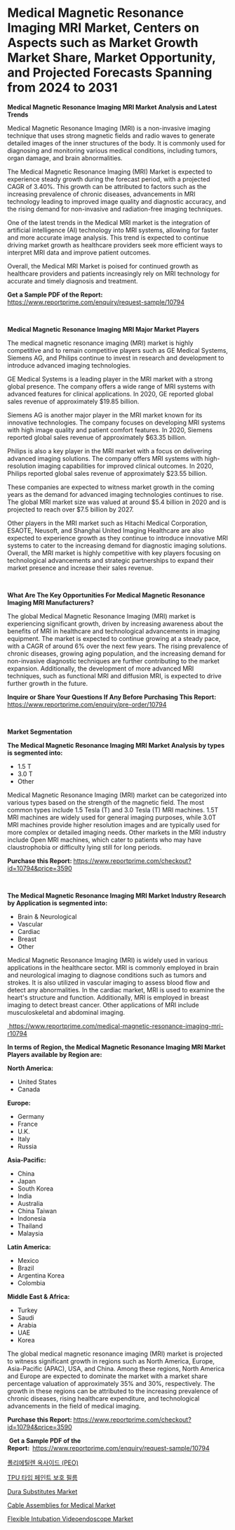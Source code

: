 <p><h1>Medical Magnetic Resonance Imaging MRI Market, Centers on Aspects such as Market Growth Market Share, Market Opportunity, and Projected Forecasts Spanning from 2024 to 2031</h1></p><p><strong>Medical Magnetic Resonance Imaging MRI Market Analysis and Latest Trends</strong></p>
<p><p>Medical Magnetic Resonance Imaging (MRI) is a non-invasive imaging technique that uses strong magnetic fields and radio waves to generate detailed images of the inner structures of the body. It is commonly used for diagnosing and monitoring various medical conditions, including tumors, organ damage, and brain abnormalities.</p><p>The Medical Magnetic Resonance Imaging (MRI) Market is expected to experience steady growth during the forecast period, with a projected CAGR of 3.40%. This growth can be attributed to factors such as the increasing prevalence of chronic diseases, advancements in MRI technology leading to improved image quality and diagnostic accuracy, and the rising demand for non-invasive and radiation-free imaging techniques.</p><p>One of the latest trends in the Medical MRI market is the integration of artificial intelligence (AI) technology into MRI systems, allowing for faster and more accurate image analysis. This trend is expected to continue driving market growth as healthcare providers seek more efficient ways to interpret MRI data and improve patient outcomes.</p><p>Overall, the Medical MRI Market is poised for continued growth as healthcare providers and patients increasingly rely on MRI technology for accurate and timely diagnosis and treatment.</p></p>
<p><strong>Get a Sample PDF of the Report:&nbsp;</strong> <a href="https://www.reportprime.com/enquiry/request-sample/10794">https://www.reportprime.com/enquiry/request-sample/10794</a></p>
<p>&nbsp;</p>
<p><strong>Medical Magnetic Resonance Imaging MRI Major Market Players</strong></p>
<p><p>The medical magnetic resonance imaging (MRI) market is highly competitive and to remain competitive players such as GE Medical Systems, Siemens AG, and Philips continue to invest in research and development to introduce advanced imaging technologies.</p><p>GE Medical Systems is a leading player in the MRI market with a strong global presence. The company offers a wide range of MRI systems with advanced features for clinical applications. In 2020, GE reported global sales revenue of approximately $19.85 billion.</p><p>Siemens AG is another major player in the MRI market known for its innovative technologies. The company focuses on developing MRI systems with high image quality and patient comfort features. In 2020, Siemens reported global sales revenue of approximately $63.35 billion.</p><p>Philips is also a key player in the MRI market with a focus on delivering advanced imaging solutions. The company offers MRI systems with high-resolution imaging capabilities for improved clinical outcomes. In 2020, Philips reported global sales revenue of approximately $23.55 billion.</p><p>These companies are expected to witness market growth in the coming years as the demand for advanced imaging technologies continues to rise. The global MRI market size was valued at around $5.4 billion in 2020 and is projected to reach over $7.5 billion by 2027.</p><p>Other players in the MRI market such as Hitachi Medical Corporation, ESAOTE, Neusoft, and Shanghai United Imaging Healthcare are also expected to experience growth as they continue to introduce innovative MRI systems to cater to the increasing demand for diagnostic imaging solutions. Overall, the MRI market is highly competitive with key players focusing on technological advancements and strategic partnerships to expand their market presence and increase their sales revenue.</p></p>
<p>&nbsp;</p>
<p><strong>What Are The Key Opportunities For Medical Magnetic Resonance Imaging MRI Manufacturers?</strong></p>
<p><p>The global Medical Magnetic Resonance Imaging (MRI) market is experiencing significant growth, driven by increasing awareness about the benefits of MRI in healthcare and technological advancements in imaging equipment. The market is expected to continue growing at a steady pace, with a CAGR of around 6% over the next few years. The rising prevalence of chronic diseases, growing aging population, and the increasing demand for non-invasive diagnostic techniques are further contributing to the market expansion. Additionally, the development of more advanced MRI techniques, such as functional MRI and diffusion MRI, is expected to drive further growth in the future.</p></p>
<p><strong>Inquire or Share Your Questions If Any Before Purchasing This Report:</strong> <a href="https://www.reportprime.com/enquiry/pre-order/10794">https://www.reportprime.com/enquiry/pre-order/10794</a></p>
<p>&nbsp;</p>
<p><strong>Market Segmentation</strong></p>
<p><strong>The Medical Magnetic Resonance Imaging MRI Market Analysis by types is segmented into:</strong></p>
<p><ul><li>1.5 T</li><li>3.0 T</li><li>Other</li></ul></p>
<p><p>Medical Magnetic Resonance Imaging (MRI) market can be categorized into various types based on the strength of the magnetic field. The most common types include 1.5 Tesla (T) and 3.0 Tesla (T) MRI machines. 1.5T MRI machines are widely used for general imaging purposes, while 3.0T MRI machines provide higher resolution images and are typically used for more complex or detailed imaging needs. Other markets in the MRI industry include Open MRI machines, which cater to patients who may have claustrophobia or difficulty lying still for long periods.</p></p>
<p><strong>Purchase this Report:&nbsp;</strong><a href="https://www.reportprime.com/checkout?id=10794&price=3590">https://www.reportprime.com/checkout?id=10794&price=3590</a></p>
<p>&nbsp;</p>
<p><strong>The Medical Magnetic Resonance Imaging MRI Market Industry Research by Application is segmented into:</strong></p>
<p><ul><li>Brain & Neurological</li><li>Vascular</li><li>Cardiac</li><li>Breast</li><li>Other</li></ul></p>
<p><p>Medical Magnetic Resonance Imaging (MRI) is widely used in various applications in the healthcare sector. MRI is commonly employed in brain and neurological imaging to diagnose conditions such as tumors and strokes. It is also utilized in vascular imaging to assess blood flow and detect any abnormalities. In the cardiac market, MRI is used to examine the heart's structure and function. Additionally, MRI is employed in breast imaging to detect breast cancer. Other applications of MRI include musculoskeletal and abdominal imaging.</p></p>
<p><a href="https://www.reportprime.com/medical-magnetic-resonance-imaging-mri-r10794">&nbsp;https://www.reportprime.com/medical-magnetic-resonance-imaging-mri-r10794</a></p>
<p><strong>In terms of Region, the Medical Magnetic Resonance Imaging MRI Market Players available by Region are:</strong></p>
<p>
    <p> <strong> North America: </strong>
        <ul>
            <li>United States</li>
            <li>Canada</li>
        </ul>
        </p> 
    <p> <strong> Europe: </strong>
        <ul>
            <li>Germany</li>
            <li>France</li>
            <li>U.K.</li>
            <li>Italy</li>
            <li>Russia</li>
        </ul>
        </p> 
    <p> <strong> Asia-Pacific: </strong>
        <ul>
            <li>China</li>
            <li>Japan</li>
            <li>South Korea</li>
            <li>India</li>
            <li>Australia</li>
            <li>China Taiwan</li>
            <li>Indonesia</li>
            <li>Thailand</li>
            <li>Malaysia</li>
        </ul>
        </p> 
    <p> <strong> Latin America: </strong>
        <ul>
            <li>Mexico</li>
            <li>Brazil</li>
            <li>Argentina Korea</li>
            <li>Colombia</li>
        </ul>
        </p> 
    <p> <strong> Middle East & Africa: </strong>
        <ul>
            <li>Turkey</li>
            <li>Saudi</li>
            <li>Arabia</li>
            <li>UAE</li>
            <li>Korea</li>
        </ul>
    </p>
    </p>
<p><p>The global medical magnetic resonance imaging (MRI) market is projected to witness significant growth in regions such as North America, Europe, Asia-Pacific (APAC), USA, and China. Among these regions, North America and Europe are expected to dominate the market with a market share percentage valuation of approximately 35% and 30%, respectively. The growth in these regions can be attributed to the increasing prevalence of chronic diseases, rising healthcare expenditure, and technological advancements in the field of medical imaging.</p></p>
<p><strong>Purchase this Report: </strong><a href="https://www.reportprime.com/checkout?id=10794&price=3590">https://www.reportprime.com/checkout?id=10794&price=3590</a></p>
<p>&nbsp;<strong>Get a Sample PDF of the Report:&nbsp;&nbsp;</strong><a href="https://www.reportprime.com/enquiry/request-sample/10794">https://www.reportprime.com/enquiry/request-sample/10794</a></p>
<p><strong></strong></p>
<p><p><a href="https://github.com/ahmadrevanz10/Market-Research-Report-List-2/blob/main/2562971106811.md">폴리에틸렌 옥사이드 (PEO)</a></p><p><a href="https://github.com/nigaleamar09/Market-Research-Report-List-2/blob/main/6711998106812.md">TPU 타입 페인트 보호 필름</a></p><p><a href="https://medium.com/@tracey.powell674/global-dura-substitutes-market-size-and-market-trends-analysis-by-regional-outlook-competitive-65ea80da0286">Dura Substitutes Market</a></p><p><a href="https://github.com/AllisonKreiger/Market-Research-Report-List-1/blob/main/cable-assemblies-for-medical-market.md">Cable Assemblies for Medical Market</a></p><p><a href="https://github.com/Dhjdj3783/Market-Research-Report-List-1/blob/main/flexible-intubation-videoendoscope-market.md">Flexible Intubation Videoendoscope Market</a></p></p>
